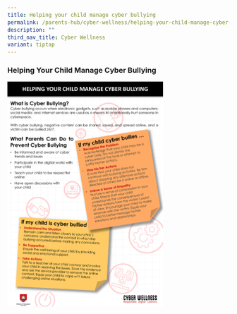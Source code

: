 ```yaml
---
title: Helping your child manage cyber bullying
permalink: /parents-hub/cyber-wellness/helping-your-child-manage-cyber-bullying/
description: ""
third_nav_title: Cyber Wellness
variant: tiptap
---
```

### Helping Your Child Manage Cyber Bullying

<img src="/images/cw3.png" style="width:70%">